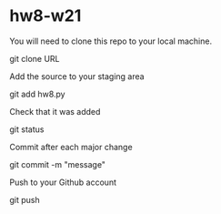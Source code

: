 # hw8-w21
You will need to clone this repo to your local machine.

git clone URL

Add the source to your staging area

git add hw8.py

Check that it was added

git status

Commit after each major change

git commit -m "message"

Push to your Github account

git push
